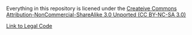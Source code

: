 Everything in this repository is licened under the [Createive Commons Attribution-NonCommercial-ShareAlike 3.0 Unported (CC BY-NC-SA 3.0)](http://creativecommons.org/licenses/by-nc-sa/3.0/)

[Link to Legal Code](http://creativecommons.org/licenses/by-nc-sa/3.0/legalcode)